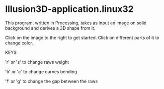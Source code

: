 Illusion3D-application.linux32
==============================

This program, written in Processing, takes as input an image on solid background and derives a 3D shape from it.

Click on the image to the right to get started. Click on different parts of it to change color.

KEYS

'r' or 's' to change raws weight

'b' or 'c' to change curves bending

'f' or 'g' to change the gap between the raws
